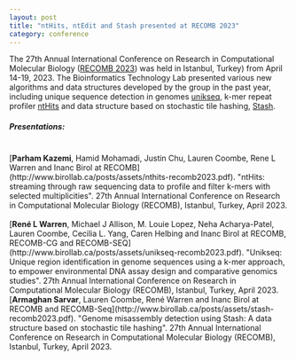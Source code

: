 ```yaml
---  
layout: post  
title: "ntHits, ntEdit and Stash presented at RECOMB 2023"  
category: conference  
---  
```


The 27th Annual International Conference on Research in Computational Molecular Biology ([RECOMB 2023](http://recomb2023.bilkent.edu.tr/)) was held in Istanbul, Turkey) from April 14-19, 2023. The Bioinformatics Technology Lab presented various new algorithms and data structures developed by the group in the past year, including unique sequence detection in genomes [unikseq](https://github.com/bcgsc/unikseq), k-mer repeat profiler [ntHits](https://github.com/bcgsc/nthits) and data structure based on stochastic tile hashing, [Stash](https://github.com/bcgsc/stash). 

##### Presentations:
<br>
[<strong>Parham Kazemi</strong>, Hamid Mohamadi, Justin Chu, Lauren Coombe, Rene L Warren and Inanc Birol at RECOMB](http://www.birollab.ca/posts/assets/nthits-recomb2023.pdf). "ntHits: streaming through raw sequencing data to profile and filter k-mers with selected multiplicities". 27th Annual International Conference on Research in Computational Molecular Biology (RECOMB), Istanbul, Turkey, April 2023.
<br>
<br>
[<strong>René L Warren</strong>, Michael J Allison, M. Louie Lopez, Neha Acharya-Patel, Lauren Coombe, Cecilia L. Yang, Caren Helbing and Inanc Birol at RECOMB, RECOMB-CG and RECOMB-SEQ](http://www.birollab.ca/posts/assets/unikseq-recomb2023.pdf). "Unikseq: Unique region identification in genome sequences using a k-mer approach, to empower environmental DNA assay design and comparative genomics studies". 27th Annual International Conference on Research in Computational Molecular Biology (RECOMB), Istanbul, Turkey, April 2023.                               
<br>
[<strong>Armaghan Sarvar</strong>, Lauren Coombe, René Warren and Inanc Birol at RECOMB and RECOMB-Seq](http://www.birollab.ca/posts/assets/stash-recomb2023.pdf). "Genome misassembly detection using Stash: A data structure based on stochastic tile hashing". 27th Annual International Conference on Research in Computational Molecular Biology (RECOMB), Istanbul, Turkey, April 2023.
